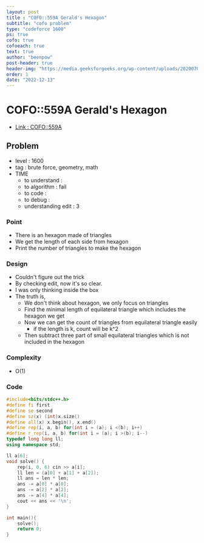 ```yaml
---
layout: post
title : "COFO::559A Gerald's Hexagon"
subtitle: "cofo problem"
type: "codeforce 1600"
ps: true
cofo: true
cofoeach: true
text: true
author: "beenpow"
post-header: true
header-img: "https://media.geeksforgeeks.org/wp-content/uploads/20200701234823/Untitleddesign1-300x300.png"
order: 1
date: "2022-12-13"
---
```

# COFO::559A Gerald's Hexagon
- [Link : COFO::559A](https://codeforces.com/problemset/problem/559/A)


## Problem 

- level : 1600
- tag : brute force, geometry, math
- TIME
  - to understand    : 
  - to algorithm     : fail
  - to code          : 
  - to debug         : 
  - understanding edit : 3

### Point
- There is an hexagon made of triangles
- We get the length of each side from hexagon
- Print the number of triangles to make the hexagon

### Design
- Couldn't figure out the trick
- By checking edit, now it's so clear.
- I was only thinking inside the box
- The truth is,
  - We don't think about hexagon, we only focus on triangles
  - Find the minimal length of equilateral triangle which includes the hexagon we get
  - Now we can get the count of triangles from equilateral triangle easily
    - if the length is k, count will be k^2
  - Then subtract three part of small equilateral triangles which is not included in the hexagon


### Complexity
- O(1)

### Code

```cpp
#include<bits/stdc++.h>
#define fi first
#define se second
#define sz(x) (int)x.size()
#define all(x) x.begin(), x.end()
#define rep(i, a, b) for(int i = (a); i <(b); i++)
#define r_rep(i, a, b) for(int i = (a); i >(b); i--)
typedef long long ll;
using namespace std;

ll a[6];
void solve() {
    rep(i, 0, 6) cin >> a[i];
    ll len = (a[0] + a[1] + a[2]);
    ll ans = len * len;
    ans -= a[0] * a[0];
    ans -= a[2] * a[2];
    ans -= a[4] * a[4];
    cout << ans << '\n';
}

int main(){
    solve();
    return 0;
}
```
